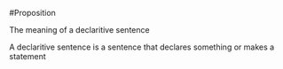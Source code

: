 #Proposition

The meaning of a declaritive sentence

A declaritive sentence is a sentence that declares something or makes a statement